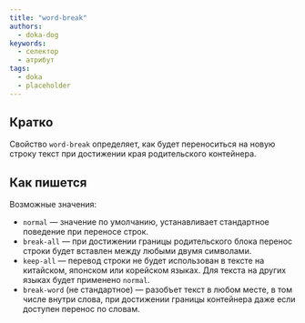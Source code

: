 ```yaml
---
title: "word-break"
authors:
  - doka-dog
keywords:
  - селектор
  - атрибут
tags:
  - doka
  - placeholder
---
```


## Кратко

Свойство `word-break` определяет, как будет переноситься на новую строку текст при достижении края родительского контейнера.

## Как пишется

Возможные значения:

- `normal` — значение по умолчанию, устанавливает стандартное поведение при переносе строк.
- `break-all` — при достижении границы родительского блока перенос строки будет вставлен между любыми двумя символами.
- `keep-all` — перевод строки не будет использован в тексте на китайском, японском или корейском языках. Для текста на других языках будет применено `normal`.
- `break-word` (не стандартное) — разобъет текст в любом месте, в том числе внутри слова, при достижении границы контейнера даже если доступен перенос по словам.
